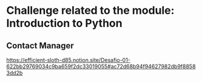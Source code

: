 # Challenge related to the module: Introduction to Python

## Contact Manager

<https://efficient-sloth-d85.notion.site/Desafio-01-622bb29769034c9ba659f2dc33019055#ac72d68b94f94627982db9f88583dd2b>
